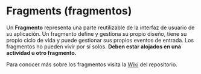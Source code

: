 # Fragments (fragmentos)

Un **Fragmento** representa una parte reutilizable de la interfaz de usuario de su aplicación.
Un fragmento define y gestiona su propio diseño, tiene su propio ciclo de vida y puede gestionar sus
propios eventos de entrada.
Los fragmentos no pueden vivir por sí solos. **Deben estar alojados en una actividad u otro
fragmento.**

Para conocer más sobre los fragmentos visita
la [Wiki](https://github.com/iesam-dam/ut-fragments/wiki) del repositorio.